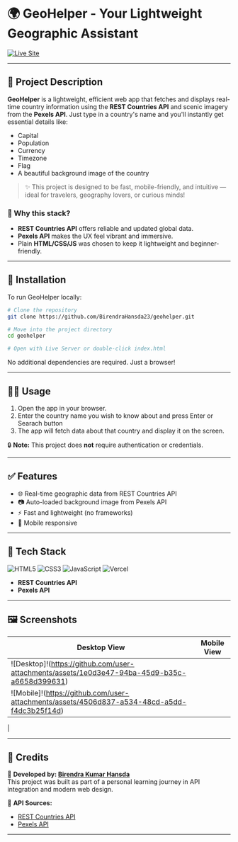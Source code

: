 # 🌍 GeoHelper - Your Lightweight Geographic Assistant

[![Live Site](https://img.shields.io/badge/Live%20Site-GeoHelper-black?style=for-the-badge&logo=vercel)](https://geo-helper-sepia.vercel.app/)

---

## 🧾 Project Description

**GeoHelper** is a lightweight, efficient web app that fetches and displays real-time country information using the **REST Countries API** and scenic imagery from the **Pexels API**. Just type in a country's name and you'll instantly get essential details like:

- Capital
- Population
- Currency
- Timezone
- Flag
- A beautiful background image of the country

> ✨ This project is designed to be fast, mobile-friendly, and intuitive — ideal for travelers, geography lovers, or curious minds!

### 🤔 Why this stack?
- **REST Countries API** offers reliable and updated global data.
- **Pexels API** makes the UX feel vibrant and immersive.
- Plain **HTML/CSS/JS** was chosen to keep it lightweight and beginner-friendly.

---

## 📀 Installation

To run GeoHelper locally:

```bash
# Clone the repository
git clone https://github.com/BirendraHansda23/geohelper.git

# Move into the project directory
cd geohelper

# Open with Live Server or double-click index.html
```

No additional dependencies are required. Just a browser!

---

## 🧑‍💻 Usage

1. Open the app in your browser.
2. Enter the country name you wish to know about and press Enter or Searach button
3. The app will fetch data about that country and display it on the screen.

🔒 **Note:** This project does **not** require authentication or credentials.

---

## ✅ Features

- 🌐 Real-time geographic data from REST Countries API
- 📷 Auto-loaded background image from Pexels API
- ⚡ Fast and lightweight (no frameworks)
- 📱 Mobile responsive

---

## 🧰 Tech Stack

![HTML5](https://img.shields.io/badge/HTML5-E34F26?style=flat&logo=html5&logoColor=white)
![CSS3](https://img.shields.io/badge/CSS3-1572B6?style=flat&logo=css3&logoColor=white)
![JavaScript](https://img.shields.io/badge/JavaScript-F7DF1E?style=flat&logo=javascript&logoColor=black)
![Vercel](https://img.shields.io/badge/Vercel-000000?style=flat&logo=vercel&logoColor=white)
- **REST Countries API**
- **Pexels API**

---

## 🖼️ Screenshots

| Desktop View | Mobile View |
|--------------|-------------|
| ![Desktop]!(https://github.com/user-attachments/assets/1e0d3e47-94ba-45d9-b35c-a6658d399631)
| ![Mobile]!(https://github.com/user-attachments/assets/4506d837-a534-48cd-a5dd-f4dc3b25f14d)
|

---

## 🙌 Credits

👤 **Developed by: [Birendra Kumar Hansda](https://github.com/BirendraHansda23)**  
This project was built as part of a personal learning journey in API integration and modern web design.

🔗 **API Sources:**
- [REST Countries API](https://restcountries.com)
- [Pexels API](https://www.pexels.com/api/)

---
